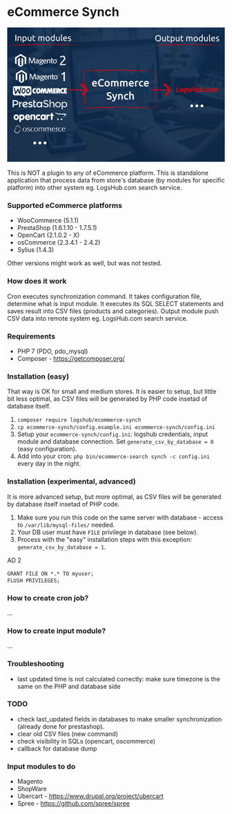 # eCommerce Synch

![Schema](img/ecommerce_synch.png)

This is NOT a plugin to any of eCommerce platform. This is standalone application
that process data from store's database (by modules for specific platform) into
other system eg. LogsHub.com search service.

### Supported eCommerce platforms

* WooCommerce (5.1.1)
* PrestaShop (1.6.1.10 - 1.7.5.1)
* OpenCart (2.1.0.2 - X)
* osCommerce (2.3.4.1 - 2.4.2)
* Sylius (1.4.3)

Other versions might work as well, but was not tested.

### How does it work

Cron executes synchronization command. It takes configuration file, determine what is input module.
It executes its SQL SELECT statements and saves result into CSV files (products and categories).
Output module push CSV data into remote system eg. LogsHub.com search service.

### Requirements

* PHP 7 (PDO, pdo_mysql)
* Composer - https://getcomposer.org/

### Installation (easy)

That way is OK for small and medium stores.
It is easier to setup, but little bit less optimal,
as CSV files will be generated by PHP code insetad of database itself.

1. `composer require logshub/ecommerce-synch`
2. `cp ecommerce-synch/config.example.ini ecommerce-synch/config.ini`
3. Setup your `ecommerce-synch/config.ini`: logshub credentials, input module and database connection. Set `generate_csv_by_database = 0` (easy configuration).
4. Add into your cron: `php bin/ecommerce-search synch -c config.ini` every day in the night.

### Installation (experimental, advanced)

It is more advanced setup, but more optimal,
as CSV files will be generated by database itself insetad of PHP code.

1. Make sure you run this code on the same server with database - access to `/var/lib/mysql-files/` needed.
2. Your DB user must have `FILE` privilege in database (see below).
3. Process with the "easy" installation steps with this exception: `generate_csv_by_database = 1`.

AD 2

```
GRANT FILE ON *.* TO myuser;
FLUSH PRIVILEGES;
```

### How to create cron job?

...

### How to create input module?

...

### Troubleshooting

* last updated time is not calculated correctly: make sure timezone is the same on the PHP and database side

### TODO

* check last_updated fields in databases to make smaller synchronization (already done for prestashop).
* clear old CSV files (new command)
* check visibility in SQLs (opencart, oscommerce)
* callback for database dump

### Input modules to do

* Magento
* ShopWare
* Ubercart - https://www.drupal.org/project/ubercart 
* Spree - https://github.com/spree/spree
